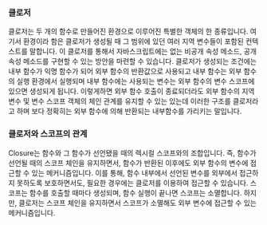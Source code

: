 ### 클로저

클로저는 두 개의 함수로 만들어진 환경으로 이루어진 특별한 객체의 한 종류입니다.
여기서 환경이라 함은 클로저가 생성될 때 그 범위에 있던 여러 지역 변수들이 포함된 컨텍스트를 말합니다.
이 클로저를 통해서 자바스크립트에는 없는 비공개 속성 메소드, 공개 속성 메소드를 구현할 수 있는 방안을 마련할 수 있습니다.
클로저가 생성되는 조건에는 내부 함수가 익명 함수가 되어 외부 함수의 반환값으로 사용되고
내부 함수는 외부 함수의 실행 환경에서 실행되며 내부 함수에는 사용되는 변수는 외부 함수의 변수 스코프에 있으면 생성되게 됩니다.
이렇게하면 외부 함수 호출이 종료되더라도 외부 함수의 지역 변수 및 변수 스코프 객체의 체인 관계를 유지할 수 있는 있는데 이러한 구조를 클로저라고 하며
보다 정확히는 외부 함수에 의해 반환되는 내부함수를 가리키는 말입니다.

### 클로저와 스코프의 관계

Closure는 함수와 그 함수가 선언됐을 때의 렉시컬 스코프와의 조합입니다.
즉, 함수가 선언될 때의 스코프 체인을 유지하면서, 함수가 반환된 이후에도 외부 함수의 변수에 접근할 수 있는 메커니즘입니다.
이를 통해, 함수 내부에서 선언된 변수를 외부에서 접근하지 못하도록 보호하면서도,
필요한 경우에는 클로저를 이용하여 접근할 수 있습니다.
스코프는 함수를 호출할 때마다 생성되며, 함수 실행이 끝나면 스코프는 소멸합니다.
하지만, 클로저는 스코프 체인을 유지하면서 스코프가 소멸해도 외부 변수에 접근할 수 있는 메커니즘입니다.
